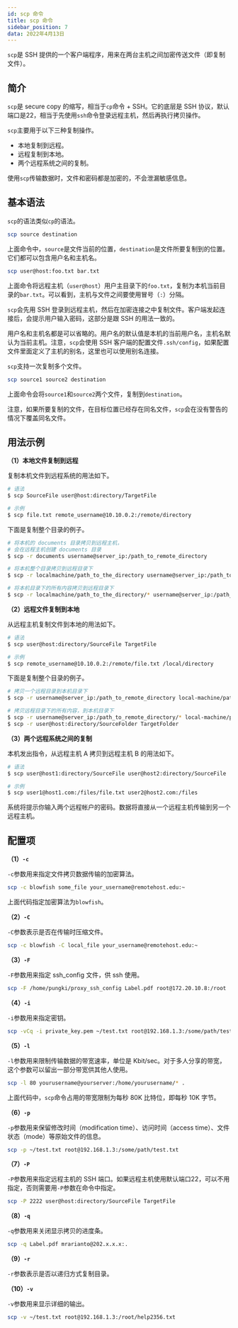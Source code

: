 ```yaml
---
id: scp 命令
title: scp 命令
sidebar_position: 7
data: 2022年4月13日
---
```


`scp`是 SSH 提供的一个客户端程序，用来在两台主机之间加密传送文件（即复制文件）。

## 简介

`scp`是 secure copy 的缩写，相当于`cp`命令 + SSH。它的底层是 SSH 协议，默认端口是22，相当于先使用`ssh`命令登录远程主机，然后再执行拷贝操作。

`scp`主要用于以下三种复制操作。

- 本地复制到远程。
- 远程复制到本地。
- 两个远程系统之间的复制。

使用`scp`传输数据时，文件和密码都是加密的，不会泄漏敏感信息。

## 基本语法

`scp`的语法类似`cp`的语法。

```bash
scp source destination
```

上面命令中，`source`是文件当前的位置，`destination`是文件所要复制到的位置。它们都可以包含用户名和主机名。

```bash
scp user@host:foo.txt bar.txt
```

上面命令将远程主机（`user@host`）用户主目录下的`foo.txt`，复制为本机当前目录的`bar.txt`。可以看到，主机与文件之间要使用冒号（`:`）分隔。

`scp`会先用 SSH 登录到远程主机，然后在加密连接之中复制文件。客户端发起连接后，会提示用户输入密码，这部分是跟 SSH 的用法一致的。

用户名和主机名都是可以省略的。用户名的默认值是本机的当前用户名，主机名默认为当前主机。注意，`scp`会使用 SSH 客户端的配置文件`.ssh/config`，如果配置文件里面定义了主机的别名，这里也可以使用别名连接。

`scp`支持一次复制多个文件。

```bash
scp source1 source2 destination
```

上面命令会将`source1`和`source2`两个文件，复制到`destination`。

注意，如果所要复制的文件，在目标位置已经存在同名文件，`scp`会在没有警告的情况下覆盖同名文件。

## 用法示例

**（1）本地文件复制到远程**

复制本机文件到远程系统的用法如下。

```bash
# 语法
$ scp SourceFile user@host:directory/TargetFile

# 示例
$ scp file.txt remote_username@10.10.0.2:/remote/directory
```

下面是复制整个目录的例子。

```bash
# 将本机的 documents 目录拷贝到远程主机，
# 会在远程主机创建 documents 目录
$ scp -r documents username@server_ip:/path_to_remote_directory

# 将本机整个目录拷贝到远程目录下
$ scp -r localmachine/path_to_the_directory username@server_ip:/path_to_remote_directory/

# 将本机目录下的所有内容拷贝到远程目录下
$ scp -r localmachine/path_to_the_directory/* username@server_ip:/path_to_remote_directory/
```

**（2）远程文件复制到本地**

从远程主机复制文件到本地的用法如下。

```bash
# 语法
$ scp user@host:directory/SourceFile TargetFile

# 示例
$ scp remote_username@10.10.0.2:/remote/file.txt /local/directory
```

下面是复制整个目录的例子。

```bash
# 拷贝一个远程目录到本机目录下
$ scp -r username@server_ip:/path_to_remote_directory local-machine/path_to_the_directory/

# 拷贝远程目录下的所有内容，到本机目录下
$ scp -r username@server_ip:/path_to_remote_directory/* local-machine/path_to_the_directory/
$ scp -r user@host:directory/SourceFolder TargetFolder
```

**（3）两个远程系统之间的复制**

本机发出指令，从远程主机 A 拷贝到远程主机 B 的用法如下。

```bash
# 语法
$ scp user@host1:directory/SourceFile user@host2:directory/SourceFile

# 示例
$ scp user1@host1.com:/files/file.txt user2@host2.com:/files
```

系统将提示你输入两个远程帐户的密码。数据将直接从一个远程主机传输到另一个远程主机。

## 配置项

**（1）`-c`**

`-c`参数用来指定文件拷贝数据传输的加密算法。

```bash
scp -c blowfish some_file your_username@remotehost.edu:~
```

上面代码指定加密算法为`blowfish`。

**（2）`-C`**

`-C`参数表示是否在传输时压缩文件。

```bash
scp -c blowfish -C local_file your_username@remotehost.edu:~
```

**（3）`-F`**

`-F`参数用来指定 ssh_config 文件，供 ssh 使用。

```bash
scp -F /home/pungki/proxy_ssh_config Label.pdf root@172.20.10.8:/root
```

**（4）`-i`**

`-i`参数用来指定密钥。

```bash
scp -vCq -i private_key.pem ~/test.txt root@192.168.1.3:/some/path/test.txt
```

**（5）`-l`**

`-l`参数用来限制传输数据的带宽速率，单位是 Kbit/sec。对于多人分享的带宽，这个参数可以留出一部分带宽供其他人使用。

```bash
scp -l 80 yourusername@yourserver:/home/yourusername/* .
```

上面代码中，`scp`命令占用的带宽限制为每秒 80K 比特位，即每秒 10K 字节。

**（6）`-p`**

`-p`参数用来保留修改时间（modification time）、访问时间（access time）、文件状态（mode）等原始文件的信息。

```bash
scp -p ~/test.txt root@192.168.1.3:/some/path/test.txt
```

**（7）`-P`**

`-P`参数用来指定远程主机的 SSH 端口。如果远程主机使用默认端口22，可以不用指定，否则需要用`-P`参数在命令中指定。

```bash
scp -P 2222 user@host:directory/SourceFile TargetFile
```

**（8）`-q`**

`-q`参数用来关闭显示拷贝的进度条。

```bash
scp -q Label.pdf mrarianto@202.x.x.x:.
```

**（9）`-r`**

`-r`参数表示是否以递归方式复制目录。

**（10）`-v`**

`-v`参数用来显示详细的输出。

```bash
scp -v ~/test.txt root@192.168.1.3:/root/help2356.txt
```
